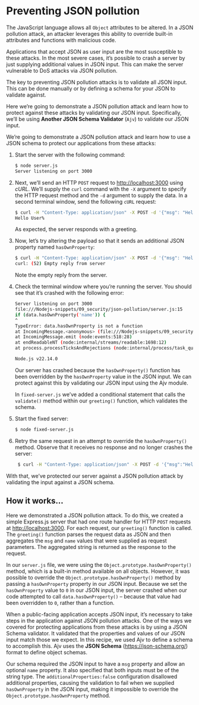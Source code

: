 # Preventing JSON pollution

The JavaScript language allows all `Object` attributes to be altered. In a JSON pollution attack, an
attacker leverages this ability to override built-in attributes and functions with malicious code.

Applications that accept JSON as user input are the most susceptible to these attacks. In the most
severe cases, it’s possible to crash a server by just supplying additional values in JSON input. This can
make the server vulnerable to DoS attacks via JSON pollution.

The key to preventing JSON pollution attacks is to validate all JSON input. This can be done manually
or by defining a schema for your JSON to validate against.

Here we’re going to demonstrate a JSON pollution attack and learn how to protect against these
attacks by validating our JSON input. Specifically, we’ll be using **Another JSON Schema Validator**
(`Ajv`) to validate our JSON input.

We’re going to demonstrate a JSON pollution attack and learn how to use a JSON schema
to protect our applications from these attacks:

1. Start the server with the following command:

   ```Bash
   $ node server.js
   Server listening on port 3000
   ```

2. Next, we’ll send an HTTP `POST` request to <http://localhost:3000> using _cURL_. We’ll
   supply the `curl` command with the `-X` argument to specify the HTTP request method and the
   `-d` argument to supply the data. In a second terminal window, send the following `cURL` request:

   ```Bash
   $ curl -H "Content-Type: application/json" -X POST -d '{"msg": "Hello", "name": "User" }' http://localhost:3000/
   Hello User%
   ```

   As expected, the server responds with a greeting.

3. Now, let’s try altering the payload so that it sends an additional JSON property
   named `hasOwnProperty`:

   ```Bash
   $ curl -H "Content-Type: application/json" -X POST -d '{"msg": "Hello", "name": "User", "hasOwnProperty": 0 }' http://localhost:3000/
   curl: (52) Empty reply from server
   ```

   Note the empty reply from the server.

4. Check the terminal window where you’re running the server. You should see that it’s crashed
   with the following error:

   ```Bash
   Server listening on port 3000
   file:///Nodejs-snippets/09_security/json-pollution/server.js:15
   if (data.hasOwnProperty('name')) {
   ^
   TypeError: data.hasOwnProperty is not a function
   at IncomingMessage.<anonymous> (file:///Nodejs-snippets/09_security/json-pollution/server.js:15:12)
   at IncomingMessage.emit (node:events:518:28)
   at endReadableNT (node:internal/streams/readable:1698:12)
   at process.processTicksAndRejections (node:internal/process/task_queues:90:21)

   Node.js v22.14.0
   ```

   Our server has crashed because the `hasOwnProperty()` function has been overridden by
   the `hasOwnProperty` value in the JSON input. We can protect against this by validating
   our JSON input using the Ajv module.

   In `fixed-server.js` we’ve added a conditional statement that calls the `validate()` method within our
   `greeting()` function, which validates the schema.

5. Start the fixed server:
   ```Bash
   $ node fixed-server.js
   ```
6. Retry the same request in an attempt to override the `hasOwnProperty()` method. Observe
   that it receives no response and no longer crashes the server:

   ```Bash
    $ curl -H "Content-Type: application/json" -X POST -d '{"msg":"Hello", "name": "User", "hasOwnProperty": 0 }' http://localhost:3000/
   ```

With that, we’ve protected our server against a JSON pollution attack by validating the input against
a JSON schema.

## How it works…

Here we demonstrated a JSON pollution attack. To do this, we created a simple Express.js
server that had one route handler for HTTP `POST` requests at <http://localhost:3000>. For
each request, our `greeting()` function is called. The `greeting()` function parses the request
data as JSON and then aggregates the `msg` and `name` values that were supplied as request parameters.
The aggregated string is returned as the response to the request.

In our `server.js` file, we were using the `Object.prototype.hasOwnProperty()` method,
which is a built-in method available on all objects. However, it was possible to override the
`Object.prototype.hasOwnProperty()` method by passing a `hasOwnProperty` property in our JSON
input. Because we set the `hasOwnProperty` value to `0` in our JSON input, the server crashed when
our code attempted to call `data.hasOwnProperty()` – because that value had been overridden
to `0`, rather than a function.

When a public-facing application accepts JSON input, it’s necessary to take steps in the application
against JSON pollution attacks. One of the ways we covered for protecting applications from these
attacks is by using a JSON Schema validator. It validated that the properties and values of our JSON
input match those we expect. In this recipe, we used Ajv to define a schema to accomplish this. Ajv
uses the **JSON Schema** (<https://json-schema.org/>) format to define object schemas.

Our schema required the JSON input to have a `msg` property and allow an optional `name` property.
It also specified that both inputs must be of the string type. The `additionalProperties:false`
configuration disallowed additional properties, causing the validation to fail when we supplied
`hasOwnProperty` in the JSON input, making it impossible to override the `Object.prototype.hasOwnProperty` method.
